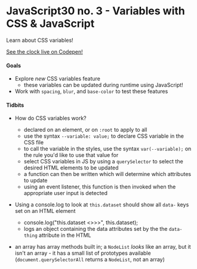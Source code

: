 # JavaScript30 no. 3 - Variables with CSS & JavaScript

Learn about CSS variables!

[See the clock live on Codepen!](https://codepen.io/nichelicorn/pen/mdwRPzj)

#### Goals
* Explore *new* CSS variables feature
  * these variables can be updated during runtime using JavaScript!
* Work with `spacing`, `blur`, and `base-color` to test these features


#### Tidbits
* How do CSS variables work? 
  * declared on an element, or on `:root` to apply to all
  * use the syntax `--variable: value;` to declare CSS variable in the CSS file
  * to call the variable in the styles, use the syntax `var(--variable);` on the rule you'd like to use that value for
  * select CSS variables in JS by using a `querySelector` to select the desired HTML elements to be updated
  * a function can then be written which will determine which attributes to update
  * using an event listener, this function is then invoked when the appropriate user input is detected

* Using a console.log to look at `this.dataset` should show all `data-` keys set on an HTML element
  * console.log("this.dataset <>>>", this.dataset);
  * logs an object containing the data attributes set by the the `data-thing` attribute in the HTML


* an array has array methods built in; a `NodeList` *looks* like an array, but it isn't an array - it has a small list of prototypes available (`document.querySelectorAll` returns a `NodeList`, not an array)